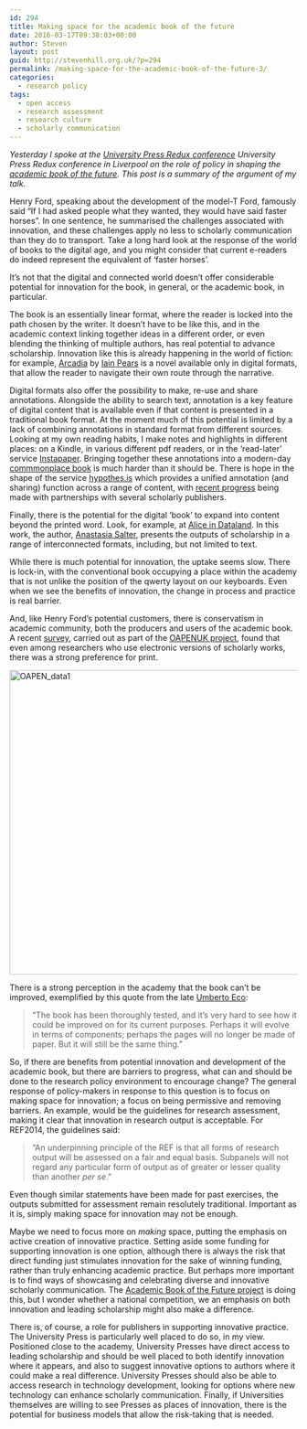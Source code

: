 ```yaml
---
id: 294
title: Making space for the academic book of the future
date: 2016-03-17T09:38:03+00:00
author: Steven
layout: post
guid: http://stevenhill.org.uk/?p=294
permalink: /making-space-for-the-academic-book-of-the-future-3/
categories:
  - research policy
tags:
  - open access
  - research assessment
  - research culture
  - scholarly communication
---
```

_Yesterday I spoke at the [University Press Redux conference](http://liverpooluniversitypress.co.uk/blogs/news/52413893-the-university-press-redux-conference-update) University Press Redux conference in Liverpool on the role of policy in shaping the [academic book of the future](https://academicbookfuture.org/). This post is a summary of the argument of my talk._

Henry Ford, speaking about the development of the model-T Ford, famously said &#8220;If I had asked people what they wanted, they would have said faster horses&#8221;. In one sentence, he summarised the challenges associated with innovation, and these challenges apply no less to scholarly communication than they do to transport. Take a long hard look at the response of the world of books to the digital age, and you might consider that current e-readers do indeed represent the equivalent of &#8216;faster horses&#8217;.

It&#8217;s not that the digital and connected world doesn&#8217;t offer considerable potential for innovation for the book, in general, or the academic book, in particular.

The book is an essentially linear format, where the reader is locked into the path chosen by the writer. It doesn&#8217;t have to be like this, and in the academic context linking together ideas in a different order, or even blending the thinking of multiple authors, has real potential to advance scholarship. Innovation like this is already happening in the world of fiction: for example, [Arcadia](http://arcadiatheapp.com/) by [Iain Pears](https://en.wikipedia.org/wiki/Iain_Pears) is a novel available only in digital formats, that allow the reader to navigate their own route through the narrative.

Digital formats also offer the possibility to make, re-use and share annotations. Alongside the ability to search text, annotation is a key feature of digital content that is available even if that content is presented in a traditional book format. At the moment much of this potential is limited by a lack of combining annotations in standard format from different sources. Looking at my own reading habits, I make notes and highlights in different places: on a Kindle, in various different pdf readers, or in the &#8216;read-later&#8217; service [Instapaper](https://www.instapaper.com/). Bringing together these annotations into a modern-day [commmonplace book](http://stevenhill.org.uk/on-commonplace-books/) is much harder than it should be. There is hope in the shape of the service [hypothes.is](https://hypothes.is/) which provides a unified annotation (and sharing) function across a range of content, with [recent progress](https://hypothes.is/annotating-all-knowledge/) being made with partnerships with several scholarly publishers.

Finally, there is the potential for the digital &#8216;book&#8217; to expand into content beyond the printed word. Look, for example, at [Alice in Dataland](http://kairos.technorhetoric.net/20.1/inventio/salter/index.html). In this work, the author, [Anastasia Salter](https://svad.cah.ucf.edu/staff.php?id=920), presents the outputs of scholarship in a range of interconnected formats, including, but not limited to text.

While there is much potential for innovation, the uptake seems slow. There is lock-in, with the conventional book occupying a place within the academy that is not unlike the position of the qwerty layout on our keyboards. Even when we see the benefits of innovation, the change in process and practice is real barrier.

And, like Henry Ford&#8217;s potential customers, there is conservatism in academic community, both the producers and users of the academic book. A recent [survey](http://oapen-uk.jiscebooks.org/research-findings/researcher-survey-2014/), carried out as part of the [OAPENUK project](http://oapen-uk.jiscebooks.org/), found that even among researchers who use electronic versions of scholarly works, there was a strong preference for print.

<a href="http://stevenhill.org.uk/wp-content/uploads/2016/03/OAPEN_data1.png" rel="attachment wp-att-295"><img class="aligncenter wp-image-295 size-large" src="http://stevenhill.org.uk/wp-content/uploads/2016/03/OAPEN_data1-1024x568.png" alt="OAPEN_data1" width="960" height="533" srcset="http://stevenhill.org.uk/wp-content/uploads/2016/03/OAPEN_data1-1024x568.png 1024w, http://stevenhill.org.uk/wp-content/uploads/2016/03/OAPEN_data1-300x166.png 300w, http://stevenhill.org.uk/wp-content/uploads/2016/03/OAPEN_data1-768x426.png 768w, http://stevenhill.org.uk/wp-content/uploads/2016/03/OAPEN_data1.png 1301w" sizes="(max-width: 960px) 100vw, 960px" /></a>

There is a strong perception in the academy that the book can&#8217;t be improved, exemplified by this quote from the late [Umberto Eco](http://www.umbertoeco.com/en/):

> &#8220;The book has been thoroughly tested, and it’s very hard to see how it could be improved on for its current purposes. Perhaps it will evolve in terms of components; perhaps the pages will no longer be made of paper. But it will still be the same thing.&#8221;

So, if there are benefits from potential innovation and development of the academic book, but there are barriers to progress, what can and should be done to the research policy environment to encourage change? The general response of policy-makers in response to this question is to focus on making space for innovation; a focus on being permissive and removing barriers. An example, would be the guidelines for research assessment, making it clear that innovation in research output is acceptable. For REF2014, the guidelines said:

> &#8220;An underpinning principle of the REF is that all forms of research output will be assessed on a fair and equal basis. Subpanels will not regard any particular form of output as of greater or lesser quality than another _per se_.&#8221;

Even though similar statements have been made for past exercises, the outputs submitted for assessment remain resolutely traditional. Important as it is, simply making space for innovation may not be enough.

Maybe we need to focus more on _making_ space, putting the emphasis on active creation of innovative practice. Setting aside some funding for supporting innovation is one option, although there is always the risk that direct funding just stimulates innovation for the sake of winning funding, rather than truly enhancing academic practice. But perhaps more important is to find ways of showcasing and celebrating diverse and innovative scholarly communication. The [Academic Book of the Future project](https://academicbookfuture.org/) is doing this, but I wonder whether a national competition, we an emphasis on both innovation and leading scholarship might also make a difference.

There is, of course, a role for publishers in supporting innovative practice. The University Press is particularly well placed to do so, in my view. Positioned close to the academy, University Presses have direct access to leading scholarship and should be well placed to both identify innovation where it appears, and also to suggest innovative options to authors where it could make a real difference. University Presses should also be able to access research in technology development, looking for options where new technology can enhance scholarly communication. Finally, if Universities themselves are willing to see Presses as places of innovation, there is the potential for business models that allow the risk-taking that is needed.